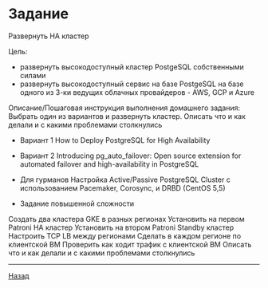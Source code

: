 # Задание

Развернуть HA кластер

Цель:
- развернуть высокодоступный кластер PostgeSQL собственными силами
- развернуть высокодоступный сервис на базе PostgeSQL на базе одного из 3-ки ведущих облачных провайдеров - AWS, GCP и Azure

Описание/Пошаговая инструкция выполнения домашнего задания:
Выбрать один из вариантов и развернуть кластер. Описать что и как делали и с какими проблемами столкнулись

- Вариант 
1 How to Deploy PostgreSQL for High Availability

- Вариант 2
Introducing pg_auto_failover: Open source extension for automated
failover and high-availability in PostgreSQL

- Для гурманов
Настройка Active/Passive PostgreSQL Cluster с использованием
Pacemaker, Corosync, и DRBD (CentOS 5,5)

- Задание повышенной сложности

Создать два кластера GKE в разных регионах
Установить на первом Patroni HA кластер
Установить на втором Patroni Standby кластер
Настроить TCP LB между регионами
Сделать в каждом регионе по клиентской ВМ
Проверить как ходит трафик с клиентской ВМ
Описать что и как делали и с какими проблемами столкнулись

***
[Назад](README.md)